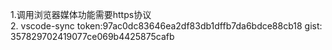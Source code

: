1.调用浏览器媒体功能需要https协议   
2. vscode-sync  token:97ac0dc83646ea2df83db1dffb7da6bdce88cb18  gist: 357829702419077ce069b4425875cafb

